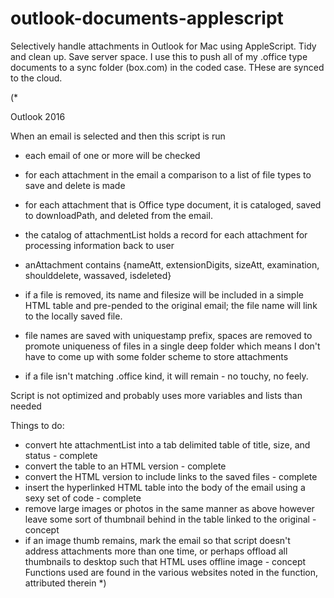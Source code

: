 # outlook-documents-applescript
Selectively handle attachments in Outlook for Mac using AppleScript.  Tidy and clean up.  Save server space.
I use this to push all of my .office type documents to a sync folder (box.com) in the coded case.  THese are synced to the cloud.

(*

Outlook 2016

When an email is selected and then this script is run
* each email of one or more will be checked
* for each attachment in the email a comparison to a list of file types to save and delete is made
* for each attachment that is Office type document, it is cataloged, saved to downloadPath, and deleted from the email.
* the catalog of attachmentList holds a record for each attachment for processing information back to user
* anAttachment contains {nameAtt, extensionDigits, sizeAtt, examination, shoulddelete, wassaved, isdeleted}
* if a file is removed, its name and filesize will be included in a simple HTML table and pre-pended to the original email; the file name will link to the locally saved file.
* file names are saved with uniquestamp prefix, spaces are removed to promote uniqueness of files in a single deep folder which means I don't have to come up with some folder scheme to store attachments

* if a file isn't matching .office kind, it will remain - no touchy, no feely.

Script is not optimized and probably uses more variables and lists than needed

Things to do:
* convert hte attachmentList into a tab delimited table of title, size, and status - complete
* convert the table to an HTML version - complete
* convert the HTML version to include links to the saved files - complete
* insert the hyperlinked HTML table into the body of the email using a sexy set of code - complete
* remove large images or photos in the same manner as above however leave some sort of thumbnail behind in the table linked to the original - concept
* if an image thumb remains, mark the email so that script doesn't address attachments more than one time, or perhaps offload all thumbnails to desktop such that HTML uses offline image - concept
Functions used are found in the various websites noted in the function, attributed therein
*)
